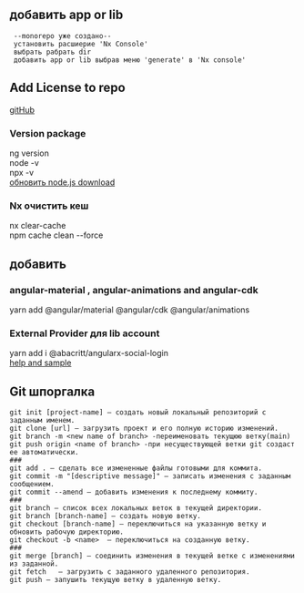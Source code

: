 ##  добавить app or lib
```
 --monorepo уже создано--
 установить расшиерие 'Nx Console'
 выбрать рабрать dir
 добавить app or lib выбрав меню 'generate' в 'Nx console'
 ```
 ## Add License to repo
 [gitHub](https://docs.github.com/en/communities/setting-up-your-project-for-healthy-contributions/adding-a-license-to-a-repository)

 ### Version  package

  ng version </br>
  node -v </br>
  npx  -v </br>
  [обновить node.js download](https://nodejs.org/en/download/) </br>

  ### Nx очистить кеш
  nx clear-cache  
  npm cache clean --force
 

 ## добавить 
 ### angular-material ,  angular-animations and  angular-cdk
 yarn add @angular/material @angular/cdk @angular/animations
 ### External Provider для lib account
   yarn add  i @abacritt/angularx-social-login   
   [help and sample](https://code-maze.com/how-to-sign-in-with-google-angular-aspnet-webapi/)

 ## Git шпоргалка
  ```
  git init [project-name] — создать новый локальный репозиторий с заданным именем.
  git clone [url] — загрузить проект и его полную историю изменений.
  git branch -m <new name of branch> -переименовать текущюю ветку(main)
  git push origin <name of branch> -при несуществующей ветки git создаст ее автоматически.
  ### 
  git add . — сделать все измененные файлы готовыми для коммита.
  git commit -m "[descriptive message]" — записать изменения с заданным сообщением.
  git commit --amend — добавить изменения к последнему коммиту.
  ###
  git branch — список всех локальных веток в текущей директории.
  git branch [branch-name] — создать новую ветку.
  git checkout [branch-name] — переключиться на указанную ветку и обновить рабочую директорию.
  git checkout -b <name>  — переключиться на созданную ветку.
  ###
  git merge [branch] — соединить изменения в текущей ветке с изменениями из заданной.
  git fetch   — загрузить с заданного удаленного репозитория.
  git push — запушить текущую ветку в удаленную ветку.
  
  ```